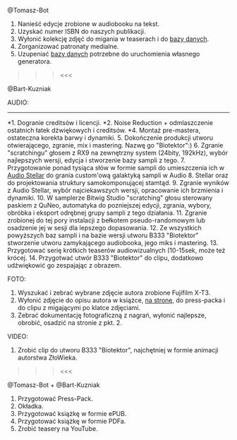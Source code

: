 @Tomasz-Bot
1. Nanieść edycje zrobione w audiobooku na tekst.
2. Uzyskać numer ISBN do naszych publikacji.
3. Wyłonić kolekcję zdjęć do migania w teaserach i do [bazy danych](https://github.com/Tomasz-Bot/Biotektor/blob/main/okladka/linki-do-wzorcow.md).
4. Zorganizować patronaty medialne.
5. Uzupeniać [bazy danych](https://github.com/Tomasz-Bot/Biotektor/blob/main/okladka/linki-do-wzorcow.md) potrzebne do uruchomienia własnego generatora.

>>><<<

@Bart-Kuzniak

AUDIO:
*** 
*1. Dogranie creditsów i licencji. 
*2. Noise Reduction + odmlaszczenie ostatnich łatek dźwiękowych i creditsów.
*4. Montaż pre-mastera, ostateczna korekta barwy i dynamiki.
5. Dokończenie produkcji utworu otwierającego, zgranie, mix i mastering. Nazwę go "Biotektor":)
6. Zgranie "scratchingu" głosem z RX9 na zewnętrzny system (24bity, 192kHz), wybór najlepszych wersji, edycja i stworzenie bazy sampli z tego.
7. Przygotowanie ponad tysiąca słów w formie sampli do umieszczenia ich w [Audio Stellar](https://audiostellar.xyz/) do grania custom'ową galaktyką sampli w Audio 
8. Stellar oraz do projektowania struktury samokomponującej stamtąd.
9. Zgranie wyników z Audio Stellar, wybór najciekawszych wersji, opracowanie ich brzmienia i dynamiki.
10. W samplerze Bitwig Studio "scratching" głosu sterowany paskiem z QuNeo, automatyka do pozniejszej edycji, zgrania, wybory, obróbka i eksport odrębnej grupy sampli z tego działania.
11. Zgranie zrobionej do tej pory instalacji z bełkotem pseudo-randomowym lub osadzenie jej w sesji dla lepszego dopasowania. 
12. Ze wszystkich powyższych baz sampli i na bazie wersji utworu B333 "Biotektor" stworzenie utworu zamykającego audiobooka, jego miks i mastering.
13. Przygotować serię krótkich teaserów audiowizualnych (10-15sek, może też krócej.
14. Przygotwać utwór B333 "Biotektor" do clipu, dodatkowo udźwiękowić go zespajając z obrazem.

FOTO:
1. Wyszukać i zebrać wybrane zdjęcie autora zrobione Fujifilm X-T3.
2. Wyłonić zdjęcie do opisu autora w książce, [na stronę](https://studio333.net/biotektor/), do press-packa i do clipu z migającymi po klatce zdjęciami.
3. Zebrać dokumentację fotograficzną z nagrań, wyłonić najlepsze, obrobić, osadzić na stronie z pkt. 2.

VIDEO:
1. Zrobić clip do utworu B333 "Biotektor", najchętniej w formie animacji autorstwa ZłoWieka.

>>><<<

@Tomasz-Bot + @Bart-Kuzniak
1. Przygotować Press-Pack.
2. Okładka.
3. Przygotować książkę w formie ePUB.
4. Przygotować książkę w formie PDFa.
5. Zrobić teasery na YouTube.
